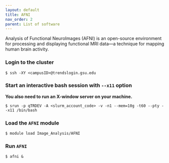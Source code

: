 ```yaml
---
layout: default
title: AFNI
nav_order: 2
parent: List of software
---
```

Analysis of Functional NeuroImages (AFNI) is an open-source environment
for processing and displaying functional MRI data—a technique for
mapping human brain activity.

### Login to the cluster

`$ ssh -XY <campusID>@trendslogin.gsu.edu`

### Start an interactive bash session with `--x11` option

**You also need to run an X-window server on your machine.**

`$ srun -p qTRDEV -A <slurm_account_code> -v -n1 --mem=10g -t60 --pty --x11 /bin/bash`

### Load the `AFNI` module

`$ module load Image_Analysis/AFNI`

### Run `AFNI`

`$ afni &`